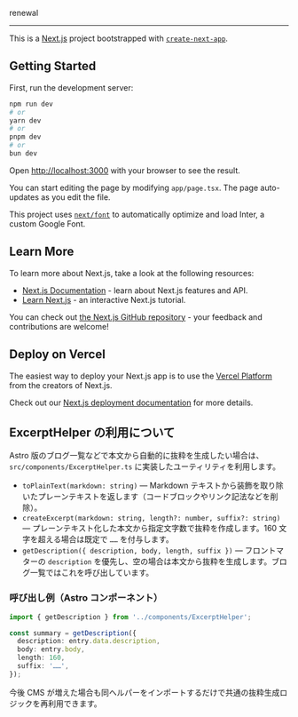 renewal

---

This is a [Next.js](https://nextjs.org/) project bootstrapped with [`create-next-app`](https://github.com/vercel/next.js/tree/canary/packages/create-next-app).

## Getting Started

First, run the development server:

```bash
npm run dev
# or
yarn dev
# or
pnpm dev
# or
bun dev
```

Open [http://localhost:3000](http://localhost:3000) with your browser to see the result.

You can start editing the page by modifying `app/page.tsx`. The page auto-updates as you edit the file.

This project uses [`next/font`](https://nextjs.org/docs/basic-features/font-optimization) to automatically optimize and load Inter, a custom Google Font.

## Learn More

To learn more about Next.js, take a look at the following resources:

- [Next.js Documentation](https://nextjs.org/docs) - learn about Next.js features and API.
- [Learn Next.js](https://nextjs.org/learn) - an interactive Next.js tutorial.

You can check out [the Next.js GitHub repository](https://github.com/vercel/next.js/) - your feedback and contributions are welcome!

## Deploy on Vercel

The easiest way to deploy your Next.js app is to use the [Vercel Platform](https://vercel.com/new?utm_medium=default-template&filter=next.js&utm_source=create-next-app&utm_campaign=create-next-app-readme) from the creators of Next.js.

Check out our [Next.js deployment documentation](https://nextjs.org/docs/deployment) for more details.

## ExcerptHelper の利用について

Astro 版のブログ一覧などで本文から自動的に抜粋を生成したい場合は、`src/components/ExcerptHelper.ts` に実装したユーティリティを利用します。

- `toPlainText(markdown: string)` — Markdown テキストから装飾を取り除いたプレーンテキストを返します（コードブロックやリンク記法などを削除）。
- `createExcerpt(markdown: string, length?: number, suffix?: string)` — プレーンテキスト化した本文から指定文字数で抜粋を作成します。160 文字を超える場合は既定で `……` を付与します。
- `getDescription({ description, body, length, suffix })` — フロントマターの `description` を優先し、空の場合は本文から抜粋を生成します。ブログ一覧ではこれを呼び出しています。

### 呼び出し例（Astro コンポーネント）

```ts
import { getDescription } from '../components/ExcerptHelper';

const summary = getDescription({
  description: entry.data.description,
  body: entry.body,
  length: 160,
  suffix: '……',
});
```

今後 CMS が増えた場合も同ヘルパーをインポートするだけで共通の抜粋生成ロジックを再利用できます。
